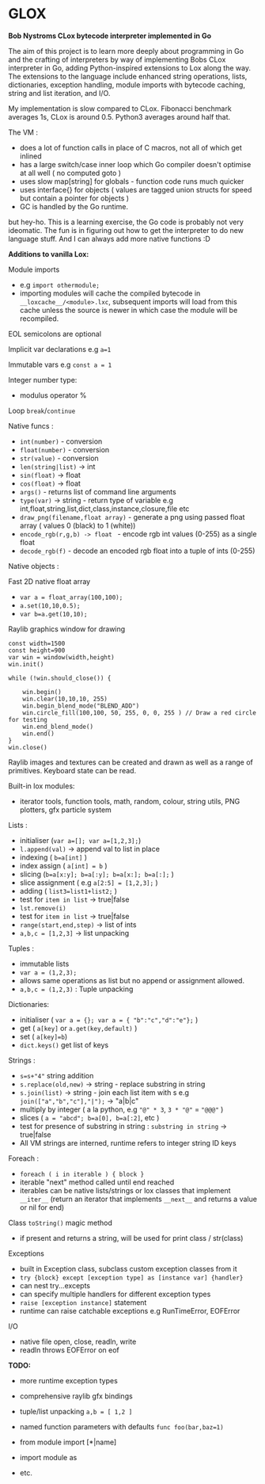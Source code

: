 # GLOX

**Bob Nystroms CLox bytecode interpreter implemented in Go**

The aim of this project is to learn more deeply about programming in Go and the crafting of interpreters by way of implementing Bobs CLox interpreter in Go, adding Python-inspired extensions to Lox along the way.
The extensions to the language include enhanced string operations, lists, dictionaries, exception handling, module imports with bytecode caching, string and list iteration, and I/O.  

My implementation is slow compared to CLox. Fibonacci benchmark averages 1s, CLox is around 0.5.  Python3 averages around half that.

The VM :
- does a lot of function calls in place of C macros, not all of which get inlined
- has a large switch/case inner loop which Go compiler doesn't optimise at all well ( no computed goto ) 
- uses slow map[string] for globals - function code runs much quicker 
- uses interface{} for objects ( values are tagged union structs for speed but contain a pointer for objects ) 
- GC is handled by the Go runtime. 

but hey-ho. This is a learning exercise, the Go code is probably not very ideomatic. The fun is in figuring out how to get the interpreter to do new language stuff. 
And I can always add more native functions :D 

**Additions to vanilla Lox:**

Module imports

- e.g `import othermodule;`
- importing modules will cache the compiled bytecode in `__loxcache__/<module>.lxc`, subsequent imports will load from this cache unless the source is newer in which 
  case the module will be recompiled. 

EOL semicolons are optional 

Implicit var declarations e.g `a=1`

Immutable vars e.g  `const a = 1`

Integer number type:

- modulus operator %  

Loop `break`/`continue`

Native funcs :  

- `int(number)`    - conversion
- `float(number)`   - conversion 
- `str(value)`     - conversion 
- `len(string|list)` -> int
- `sin(float)`    -> float
- `cos(float)`    -> float 
- `args()` - returns list of command line arguments  
- `type(var)` -> string - return type of variable e.g int,float,string,list,dict,class,instance,closure,file etc 
- `draw_png(filename,float array)` - generate a png using passed float array ( values 0 (black) to 1 (white)) 
- `encode_rgb(r,g,b) -> float `  - encode rgb int values (0-255) as a single float 
- `decode_rgb(f)`  - decode an encoded rgb float into a tuple of ints (0-255)     

Native objects :

Fast 2D native float array 
- `var a = float_array(100,100);`
- `a.set(10,10,0.5);`
- `var b=a.get(10,10);`  

Raylib graphics window for drawing 
```
const width=1500
const height=900
var win = window(width,height)
win.init()
 
while (!win.should_close()) {

    win.begin()
    win.clear(10,10,10, 255) 
    win.begin_blend_mode("BLEND_ADD")
    win.circle_fill(100,100, 50, 255, 0, 0, 255 ) // Draw a red circle for testing
    win.end_blend_mode()
    win.end()
}
win.close() 
```
Raylib images and textures can be created and drawn as well as a range of primitives.
Keyboard state can be read.

Built-in lox modules:
-  iterator tools, function tools, math, random, colour, string utils, PNG plotters, gfx particle system

Lists :

- initialiser (`var a=[]; var a=[1,2,3];`)
- `l.append(val)` -> append val to list in place  
- indexing ( `b=a[int]` )
- index assign ( `a[int] = b` )
- slicing (`b=a[x:y]; b=a[:y]; b=a[x:]; b=a[:];` )
- slice assignment ( e.g `a[2:5] = [1,2,3];` )
- adding ( `list3=list1+list2;` )
- test for `item in list`  -> true|false
- `lst.remove(i)`
- test for `item in list`  -> true|false 
- `range(start,end,step)` -> list of ints 
- `a,b,c = [1,2,3]` -> list unpacking 

Tuples : 

- immutable lists
- `var a = (1,2,3);` 
- allows same operations as list but no append or assignment allowed.
- `a,b,c = (1,2,3)` : Tuple unpacking

Dictionaries:

- initialiser ( `var a = {}; var a = { "b":"c","d":"e"};` )
- get ( `a[key]` or `a.get(key,default)` ) 
- set ( `a[key]=b`)
- `dict.keys()`   get list of keys 

Strings :

- `s=s+"4"`  string addition
- `s.replace(old,new)` -> string  - replace substring in string   
- `s.join(list)` -> string - join each list item with s  e.g `join(["a","b","c"],"|");` -> "a|b|c"   
- multiply by integer ( a la python, e.g  `"@" * 3`,  `3 * "@"` = `"@@@"` )
- slices   ( `a = "abcd"; b=a[0], b=a[:2]`, etc )
- test for presence of substring in string : `substring in string` -> true|false 
- All VM strings are interned, runtime refers to integer string ID keys 

Foreach : 
- `foreach ( i in iterable ) { block }`
- iterable "next" method called until end reached
- iterables can be native lists/strings or lox classes that implement `__iter__` (return an iterator that implements `__next__` and returns a value or nil for end) 


Class `toString()` magic method

- if present and returns a string, will be used for print class / str(class)

Exceptions

- built in Exception class, subclass custom exception classes from it
- `try {block} except [exception type] as [instance var] {handler}` 
- can nest try...excepts 
- can specify multiple handlers for different exception types
- `raise [exception instance]` statement 
- runtime can raise catchable exceptions e.g RunTimeError, EOFError

I/O

- native file open, close, readln, write 
- readln throws EOFError on eof 

**TODO:**

- more runtime exception types
- comprehensive raylib gfx bindings 
- tuple/list unpacking  `a,b = [ 1,2 ]`
- named function parameters with defaults  `func foo(bar,baz=1)` 
- from module import [*|name] 
- import module as <namespace> 

- etc.
 
